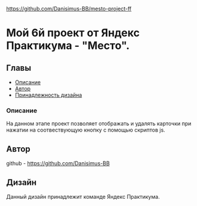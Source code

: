 https://github.com/Danisimus-BB/mesto-project-ff
# Мой 6й проект от Яндекс Практикума - "Место". 
## Главы
- [Описание](#описание)
- [Автор](#автор)
- [Принадлежность дизайна](#дизайн)
### Описание
На данном этапе проект позволяет отображать и удалять карточки при нажатии на соотвествующую кнопку с помощью скриптов js. 
## Автор
github - https://github.com/Danisimus-BB
## Дизайн
Данный дизайн принадлежит команде Яндекс Практикума. 
